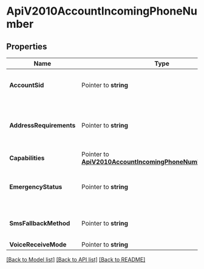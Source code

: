 # ApiV2010AccountIncomingPhoneNumber

## Properties
Name | Type | Description | Notes
------------ | ------------- | ------------- | -------------
**AccountSid** | Pointer to **string** | The SID of the Account that created the resource |
**AddressRequirements** | Pointer to **string** | Whether the phone number requires an Address registered with Twilio. |
**Capabilities** | Pointer to [**ApiV2010AccountIncomingPhoneNumberCapabilities**](api_v2010_account_incoming_phone_number_capabilities.md) |  |
**EmergencyStatus** | Pointer to **string** | Whether the phone number is enabled for emergency calling |
**SmsFallbackMethod** | Pointer to **string** | The HTTP method used with sms_fallback_url |
**VoiceReceiveMode** | Pointer to **string** |  |

[[Back to Model list]](../README.md#documentation-for-models) [[Back to API list]](../README.md#documentation-for-api-endpoints) [[Back to README]](../README.md)


